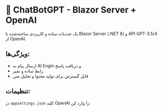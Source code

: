 # 🤖 ChatBotGPT - Blazor Server + OpenAI

یک چت‌بات ساده و کاربردی ساخته‌شده با Blazor Server (.NET 8) و API GPT-3.5/4 از OpenAI.

## ویژگی‌ها:
- ارسال پیام به AI Engin و دریافت پاسخ
- رابط ساده و تمیز
- قابل گسترش برای تولید محتوا و تحلیل متن

## تنظیمات:
در `appsettings.json` کلید OpenAI را وارد کن:


